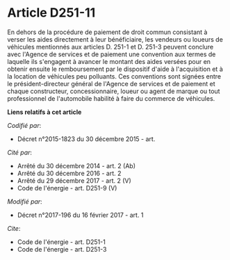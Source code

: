 # Article D251-11

En dehors de la procédure de paiement de droit commun consistant à verser les aides directement à leur bénéficiaire, les
vendeurs ou loueurs de véhicules mentionnés aux articles D. 251-1 et D. 251-3 peuvent conclure avec l'Agence de services et
de paiement une convention aux termes de laquelle ils s'engagent à avancer le montant des aides versées pour en obtenir
ensuite le remboursement par le dispositif d'aide à l'acquisition et à la location de véhicules peu polluants. Ces
conventions sont signées entre le président-directeur général de l'Agence de services et de paiement et chaque constructeur,
concessionnaire, loueur ou agent de marque ou tout professionnel de l'automobile habilité à faire du commerce de véhicules.

**Liens relatifs à cet article**

_Codifié par_:

  - Décret n°2015-1823 du 30 décembre 2015 - art.

_Cité par_:

  - Arrêté du 30 décembre 2014 - art. 2 (Ab)
  - Arrêté du 30 décembre 2016 - art. 2
  - Arrêté du 29 décembre 2017 - art. 2 (V)
  - Code de l'énergie - art. D251-9 (V)

_Modifié par_:

  - Décret n°2017-196 du 16 février 2017 - art. 1

_Cite_:

  - Code de l'énergie - art. D251-1
  - Code de l'énergie - art. D251-3
